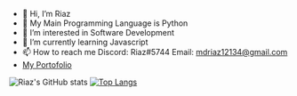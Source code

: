 - 👋 Hi, I’m Riaz
- 🐍 My Main Programming Language is Python
- 👀 I’m interested in Software Development
- 🌱 I’m currently learning Javascript
- 📫 How to reach me 
Discord: Riaz#5744
Email: mdriaz12134@gmail.com
- <a href="https://rizzler.vercel.app" target="_blank" style="list-style: none; a:link, a:visited, a:hover, a:active { text-decoration: none; color: #141321; " > My Portofolio </a>
<!---
R14Z/R14Z is a ✨ special ✨ repository because its `README.md` (this file) appears on your GitHub profile.
You can click the Preview link to take a look at your changes.
--->
![Riaz's GitHub stats](https://github-readme-stats.vercel.app/api?username=R14Z&show_icons=true&theme=radical)
[![Top Langs](https://github-readme-stats.vercel.app/api/top-langs/?username=R14Z&theme=radical&jupyter%20notebook)](https://github.com/R14Z/github-readme-stats)
